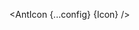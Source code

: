 <script lang="ts">
  import { Icon as AntIcon } from 'svelte-ant-design-icons';
  import { type Component } from 'svelte';
  const config: { size: string, color: string, ariaLabel: string } = {
    size: "30",
    color: '#88FF33',
    ariaLabel: "my custom icon",
  };
  interface Props {
    Icon: Component
  }

  let { Icon }: Props = $props();
</script>
<AntIcon {...config} {Icon} />
